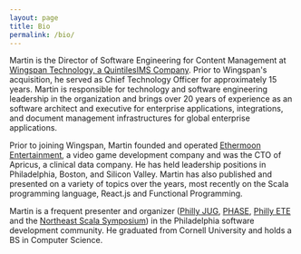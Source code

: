 ```yaml
---
layout: page
title: Bio
permalink: /bio/
---
```


Martin is the Director of Software Engineering for Content Management at [Wingspan Technology, a QuintilesIMS Company][wingspan]. Prior to Wingspan's acquisition, he served as Chief Technology Officer for approximately 15 years. Martin is responsible for technology and software engineering leadership in the organization and brings over 20 years of experience as an software architect and executive for enterprise applications, integrations, and document management infrastructures for global enterprise applications.
 
Prior to joining Wingspan, Martin founded and operated [Ethermoon Entertainment][ethermoon], a video game development company and was the CTO
of Apricus, a clinical data company. He has held leadership positions in Philadelphia, Boston, and Silicon Valley. Martin has also published
and presented on a variety of topics over the years, most recently on the Scala programming language, React.js and Functional Programming.

Martin is a frequent presenter and organizer ([Philly JUG][phillyjug], [PHASE][phase], [Philly ETE][ete] and the [Northeast Scala Symposium][nescala]) in the Philadelphia software development community. He graduated from Cornell University and holds a BS in Computer Science.

[wingspan]: http:www.wingspan.com
[ethermoon]: http://www.ethermoon.com
[phillyjug]: https://www.meetup.com/PhillyJUG/
[phase]: https://www.meetup.com/scala-phase/
[ete]: http://phillyemergingtech.com/
[nescala]: http://www.nescala.org/
